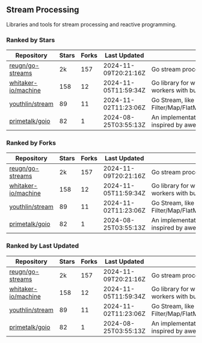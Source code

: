## Stream Processing

Libraries and tools for stream processing and reactive programming.

### Ranked by Stars

| Repository | Stars | Forks | Last Updated | Description | 
|------------|-------|-------|--------------|-------------|
| [reugn/go-streams](https://github.com/reugn/go-streams) | 2k | 157 | 2024-11-09T20:21:16Z |  Go stream processing library. |
| [whitaker-io/machine](https://github.com/whitaker-io/machine) | 158 | 12 | 2024-11-05T11:59:34Z |  Go library for writing and generating stream workers with built in metrics and traceability. |
| [youthlin/stream](https://github.com/youthlin/stream) | 89 | 11 | 2024-11-02T11:23:06Z |  Go Stream, like Java 8 Stream: Filter/Map/FlatMap/Peek/Sorted/ForEach/Reduce... |
| [primetalk/goio](https://github.com/primetalk/goio) | 82 | 1 | 2024-08-25T03:55:13Z |  An implementation of IO, Stream, Fiber for Golang, inspired by awesome Scala libraries cats and fs2. |

### Ranked by Forks

| Repository | Stars | Forks | Last Updated | Description | 
|------------|-------|-------|--------------|-------------|
| [reugn/go-streams](https://github.com/reugn/go-streams) | 2k | 157 | 2024-11-09T20:21:16Z |  Go stream processing library. |
| [whitaker-io/machine](https://github.com/whitaker-io/machine) | 158 | 12 | 2024-11-05T11:59:34Z |  Go library for writing and generating stream workers with built in metrics and traceability. |
| [youthlin/stream](https://github.com/youthlin/stream) | 89 | 11 | 2024-11-02T11:23:06Z |  Go Stream, like Java 8 Stream: Filter/Map/FlatMap/Peek/Sorted/ForEach/Reduce... |
| [primetalk/goio](https://github.com/primetalk/goio) | 82 | 1 | 2024-08-25T03:55:13Z |  An implementation of IO, Stream, Fiber for Golang, inspired by awesome Scala libraries cats and fs2. |

### Ranked by Last Updated

| Repository | Stars | Forks | Last Updated | Description | 
|------------|-------|-------|--------------|-------------|
| [reugn/go-streams](https://github.com/reugn/go-streams) | 2k | 157 | 2024-11-09T20:21:16Z |  Go stream processing library. |
| [whitaker-io/machine](https://github.com/whitaker-io/machine) | 158 | 12 | 2024-11-05T11:59:34Z |  Go library for writing and generating stream workers with built in metrics and traceability. |
| [youthlin/stream](https://github.com/youthlin/stream) | 89 | 11 | 2024-11-02T11:23:06Z |  Go Stream, like Java 8 Stream: Filter/Map/FlatMap/Peek/Sorted/ForEach/Reduce... |
| [primetalk/goio](https://github.com/primetalk/goio) | 82 | 1 | 2024-08-25T03:55:13Z |  An implementation of IO, Stream, Fiber for Golang, inspired by awesome Scala libraries cats and fs2. |

